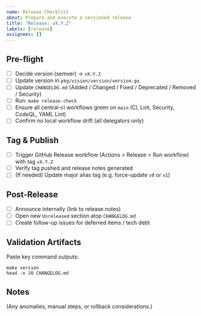 ```yaml
---
name: Release Checklist
about: Prepare and execute a versioned release
title: "Release: vX.Y.Z"
labels: [release]
assignees: []
---
```


## Pre-flight
- [ ] Decide version (semver) -> `vX.Y.Z`
- [ ] Update version in `pkg/vision/version/version.go`
- [ ] Update `CHANGELOG.md` (Added / Changed / Fixed / Deprecated / Removed / Security)
- [ ] Run: `make release-check`
- [ ] Ensure all central-ci workflows green on `main` (CI, Lint, Security, CodeQL, YAML Lint)
- [ ] Confirm no local workflow drift (all delegators only)

## Tag & Publish
- [ ] Trigger GitHub Release workflow (Actions > Release > Run workflow) with tag `vX.Y.Z`
- [ ] Verify tag pushed and release notes generated
- [ ] (If needed) Update major alias tag (e.g. force-update `v0` or `v1`)

## Post-Release
- [ ] Announce internally (link to release notes)
- [ ] Open new `Unreleased` section atop `CHANGELOG.md`
- [ ] Create follow-up issues for deferred items / tech debt

## Validation Artifacts
Paste key command outputs:
```
make version
head -n 20 CHANGELOG.md
```

## Notes
(Any anomalies, manual steps, or rollback considerations.)

